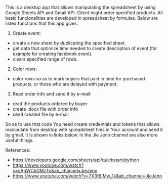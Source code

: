 This is a desktop app that allows manipulating the spreadsheet  by using Google Sheets API and Gmail API. Client might order specified products. All basic funcionalities are developed in spreadsheet by formulas. Below  are listed functions that this app gives.
1. Create event:
- create a new sheet by duplicating the specified sheet.
- get data that optimize time needed to create description of event (for example for creating facebook event).
- clears specified range of rows.
2. Color rows:
- color rows so as to mark buyers that paid in time for purchased products, or those who are delayed with payment.
3. Read order info and send it by e-mail:
- read the products ordered by buyer
- create .docx file with order info
- send created file by e-mail

So as to use that code You need create credentials and tokens that allows manipulate from desktop with spreadsheet files in Your account and send it by gmail. It is shown in links below. In the Jie Jenn channel are also more useful things.

References:
- https://developers.google.com/sheets/api/quickstart/python
- https://www.youtube.com/watch?v=sAgWCbGMzTo&ab_channel=JieJenn
- https://www.youtube.com/watch?v=7X3fBlMw_1k&ab_channel=JieJenn
